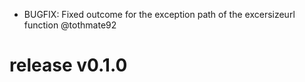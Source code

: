 * BUGFIX: Fixed outcome for the exception path of the excersizeurl function @tothmate92

# release v0.1.0